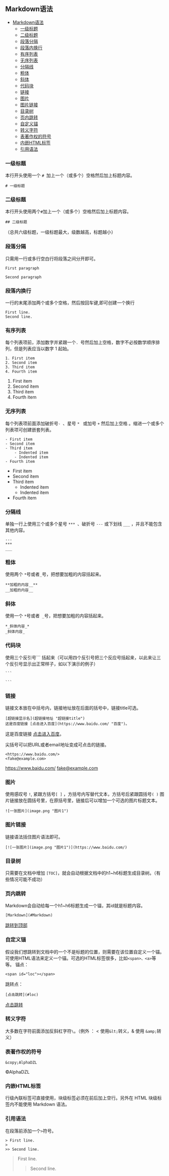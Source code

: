 ## Markdown语法
- [Markdown语法](#Markdown语法)
  - [一级标题](#一级标题)
  - [二级标题](#二级标题)
  - [段落分隔](#段落分隔)
  - [段落内换行](#段落内换行)
  - [有序列表](#有序列表)
  - [无序列表](#无序列表)
  - [分隔线](#分隔线)
  - [粗体](#粗体)
  - [斜体](#斜体)
  - [代码块](#代码块)
  - [链接](#链接)
  - [图片](#图片)
  - [图片链接](#图片链接)
  - [目录树](#目录树)
  - [页内跳转](#页内跳转)
  - [自定义锚](#自定义锚)
  - [转义字符](#转义字符)
  - [表著作权的符号](#表著作权的符号)
  - [内嵌HTML标签](#内嵌HTML标签)
  - [引用语法](#引用语法)

### 一级标题
本行开头使用一个 `# `加上一个（或多个）空格然后加上标题内容。

```
# 一级标题
```

### 二级标题
本行开头使用两个`#`加上一个（或多个）空格然后加上标题内容。
```
## 二级标题
```
（总共六级标题，一级标题最大，级数越高，标题越小）

### 段落分隔
只需用一行或多行空白行将段落之间分开即可。
```
First paragraph

Second paragraph
```
### 段落内换行
一行的末尾添加两个或多个空格，然后按回车键,即可创建一个换行
```
First line.  
Second line.
```
### 有序列表
每个列表项前，添加数字并紧跟一个`. `号然后加上空格，数字不必按数学顺序排列，但是列表应当以数字 1 起始。
```
1. First item
2. Second item
3. Third item
4. Fourth item
```
1. First item
2. Second item
3. Third item
4. Fourth item
### 无序列表
每个列表项前面添加破折号`- `、星号  `* ` 或加号 ` + ` 然后加上空格 。缩进一个或多个列表项可创建嵌套列表。
```
- First item
- Second item
- Third item
    - Indented item
    - Indented item
- Fourth item
```
- First item
- Second item
- Third item
    - Indented item
    - Indented item
- Fourth item
### 分隔线
单独一行上使用三个或多个星号 `*** `、破折号 ` --- ` 或下划线 ` ___ ` ，并且不能包含其他内容。
```
---
***
___
```
### 粗体
使用两个 ` * `号或者` _ `号，把想要加粗的内容括起来。
```
**加粗的内容__**
__加粗的内容__
```
### 斜体
使用一个 ` * `号或者`  _ `号，把想要加粗的内容括起来。
```
*_斜体内容_*
_斜体内容_
```
### 代码块
使用三个反引号\`\`\` 括起来（可以用四个反引号把三个反应号括起来，以此来让三个反引号显示出正常样子，如以下演示的例子）
````
```

```
````

### 链接
链接文本放在中括号内，链接地址放在后面的括号中，链接title可选。
```
[超链接显示名](超链接地址 "超链接title")
这是百度链接 [点击进入百度](https://www.baidu.com/ "百度")。
```
这是百度链接 [点击进入百度](https://www.baidu.com/ "百度")。

尖括号可以把URL或者email地址变成可点击的链接。
```
<https://www.baidu.com/>
<fake@example.com>
```
<https://www.baidu.com/>
<fake@example.com>

### 图片
使用感叹号 `!`, 紧跟方括号`[ ]` ，方括号内写替代文本，方括号后紧跟圆括号`( )` 图片链接放在圆括号里，在原括号里，链接后可以增加一个可选的图片标题文本。
```
![一张图片](image.png "图片1")
```
### 图片链接
链接语法括住图片语法即可。
```
[![一张图片](image.png "图片1")](https://www.baidu.com/)
```

### 目录树
只需要在文档中增加 `[TOC]`，就会自动根据文档中的h1~h6标题生成目录树。（有些情况可能不成功）

### 页内跳转

Markdown会自动给每一个h1~h6标题生成一个锚，其id就是标题内容。

```
[Markdown](#Markdown)
```
[跳转到顶部](#Markdown)

### 自定义锚

假设我们想跳转到文档中的一个不是标题的位置，则需要在该位置自定义一个锚。可使用HTML语法来定义一个锚。可选的HTML标签很多，比如`<span>、<a>`等等。
锚点：
```
<span id="loc"></span>
```
<span id="loc"></span>
跳转点：

```
[点击跳转](#loc)
```
[点击跳转](#loc)


### 转义字符
大多数在字符前面添加反斜杠字符` \ `。（例外 ：  <  使用`&lt;`转义，&  使用 `&amp;`转义）

### 表著作权的符号
```
&copy;AlphaDZL
```
&copy;AlphaDZL

### 内嵌HTML标签

行级內联标签可直接使用，块级标签必须在前后加上空行。另外在 HTML 块级标签内不能使用 Markdown 语法。

### 引用语法
在段落前添加一个` > `符号。
```
> First line.
>
>> Second line.
```
> First line.
>
>> Second line.

